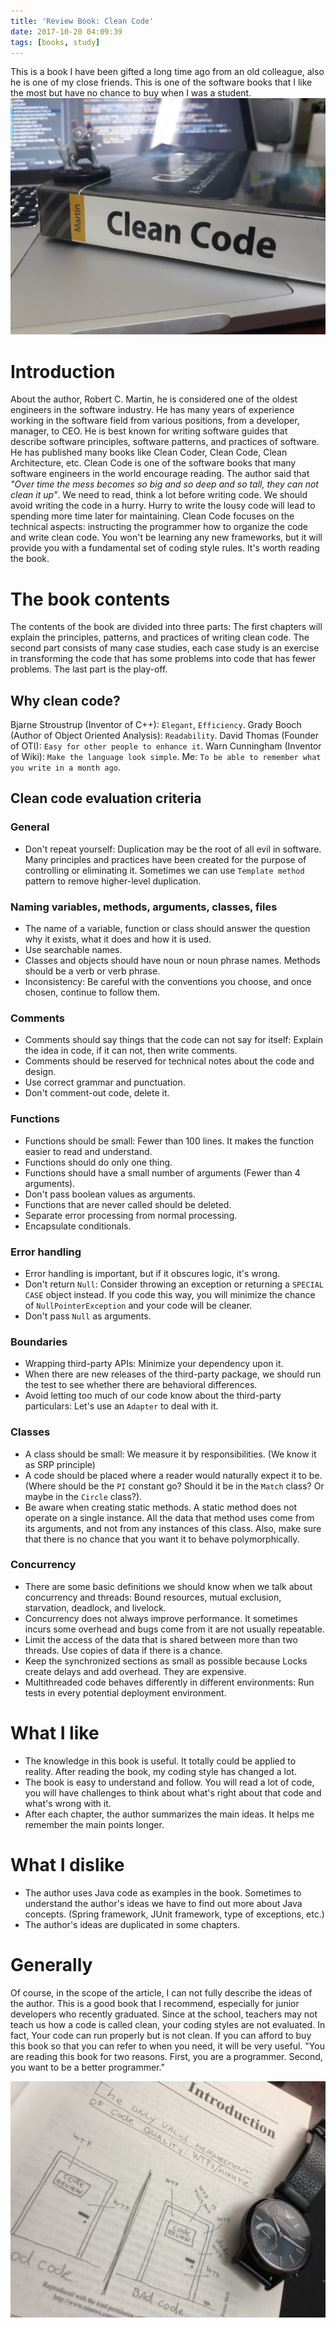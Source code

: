 ```yaml
---
title: 'Review Book: Clean Code'
date: 2017-10-20 04:09:39
tags: [books, study]
---
```

This is a book I have been gifted a long time ago from an old colleague, also he is one of my close friends. This is one of the software books that I like the most but have no chance to buy when I was a student.
![](/Post-Resources/CleanCode/CleanCode.jpg "Clean code")
<!-- more --> 
# Introduction
About the author, Robert C. Martin, he is considered one of the oldest engineers in the software industry. He has many years of experience working in the software field from various positions, from a developer, manager, to CEO. He is best known for writing software guides that describe software principles, software patterns, and practices of software. He has published many books like Clean Coder, Clean Code, Clean Architecture, etc. Clean Code is one of the software books that many software engineers in the world encourage reading.
The author said that *"Over time the mess becomes so big and so deep and so tall, they can not clean it up"*. We need to read, think a lot before writing code. We should avoid writing the code in a hurry. Hurry to write the lousy code will lead to spending more time later for maintaining. Clean Code focuses on the technical aspects: instructing the programmer how to organize the code and write clean code. You won't be learning any new frameworks, but it will provide you with a fundamental set of coding style rules. It's worth reading the book.

# The book contents
The contents of the book are divided into three parts: The first chapters will explain the principles, patterns, and practices of writing clean code. The second part consists of many case studies, each case study is an exercise in transforming the code that has some problems into code that has fewer problems. The last part is the play-off. 

## Why clean code?
Bjarne Stroustrup (Inventor of C++): `Elegant`, `Efficiency`.
Grady Booch (Author of Object Oriented Analysis): `Readability`.
David Thomas (Founder of OTI): `Easy for other people to enhance it`.
Warn Cunningham (Inventor of Wiki): `Make the language look simple`.
Me: `To be able to remember what you write in a month ago`.

## Clean code evaluation criteria

### General
- Don't repeat yourself: Duplication may be the root of all evil in software. Many principles and practices have been created for the purpose of controlling or eliminating it. Sometimes we can use `Template method` pattern to remove higher-level duplication.

### Naming variables, methods, arguments, classes, files
- The name of a variable, function or class should answer the question why it exists, what it does and how it is used.
- Use searchable names.
- Classes and objects should have noun or noun phrase names. Methods should be a verb or verb phrase.
- Inconsistency: Be careful with the conventions you choose, and once chosen, continue to follow them.

### Comments
- Comments should say things that the code can not say for itself: Explain the idea in code, if it can not, then write comments.
- Comments should be reserved for technical notes about the code and design.
- Use correct grammar and punctuation.
- Don't comment-out code, delete it.

### Functions
- Functions should be small: Fewer than 100 lines. It makes the function easier to read and understand.
- Functions should do only one thing.
- Functions should have a small number of arguments (Fewer than 4 arguments).
- Don't pass boolean values as arguments.
- Functions that are never called should be deleted.
- Separate error processing from normal processing.
- Encapsulate conditionals.

### Error handling
- Error handling is important, but if it obscures logic, it's wrong.
- Don't return `Null`: Consider throwing an exception or returning a `SPECIAL CASE` object instead. If you code this way, you will minimize the chance of `NullPointerException` and your code will be cleaner.
- Don't pass `Null` as arguments.

### Boundaries
- Wrapping third-party APIs: Minimize your dependency upon it.
- When there are new releases of the third-party package, we should run the test to see whether there are behavioral differences.
- Avoid letting too much of our code know about the third-party particulars: Let's use an `Adapter` to deal with it.

### Classes
- A class should be small: We measure it by responsibilities. (We know it as SRP principle)
- A code should be placed where a reader would naturally expect it to be. (Where should be the `PI` constant go? Should it be in the `Match` class? Or maybe in the `Circle` class?).
- Be aware when creating static methods. A static method does not operate on a single instance. All the data that method uses come from its arguments, and not from any instances of this class. Also, make sure that there is no chance that you want it to behave polymorphically.

### Concurrency
- There are some basic definitions we should know when we talk about concurrency and threads: Bound resources, mutual exclusion, starvation, deadlock, and livelock.
- Concurrency does not always improve performance. It sometimes incurs some overhead and bugs come from it are not usually repeatable.
- Limit the access of the data that is shared between more than two threads. Use copies of data if there is a chance.
- Keep the synchronized sections as small as possible because Locks create delays and add overhead. They are expensive.
- Multithreaded code behaves differently in different environments: Run tests in every potential deployment environment.

# What I like
- The knowledge in this book is useful. It totally could be applied to reality. After reading the book, my coding style has changed a lot.
- The book is easy to understand and follow. You will read a lot of code, you will have challenges to think about what's right about that code and what's wrong with it. 
- After each chapter, the author summarizes the main ideas. It helps me remember the main points longer.

# What I dislike
- The author uses Java code as examples in the book. Sometimes to understand the author's ideas we have to find out more about Java concepts. (Spring framework, JUnit framework, type of exceptions, etc.)
- The author's ideas are duplicated in some chapters.

# Generally
Of course, in the scope of the article, I can not fully describe the ideas of ​​the author. This is a good book that I recommend, especially for junior developers who recently graduated. Since at the school, teachers may not teach us how a code is called clean, your coding styles are not evaluated. In fact, Your code can run properly but is not clean.
If you can afford to buy this book so that you can refer to when you need, it will be very useful.
"You are reading this book for two reasons. First, you are a programmer. Second, you want to be a better programmer."

![](/Post-Resources/CleanCode/Introduction.JPG "Clean code")